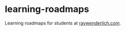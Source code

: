 # learning-roadmaps
Learning roadmaps for students at [raywenderlich.com](https://www.raywenderlich.com).
